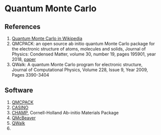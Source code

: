 # Quantum Monte Carlo

## References

1. [Quantum Monte Carlo in Wikipedia](https://en.wikipedia.org/wiki/Quantum_Monte_Carlo)
1. QMCPACK: an open source ab initio quantum Monte Carlo package for the electronic structure of atoms, molecules and solids, Journal of Physics: Condensed Matter, volume 30, number 19, pages 195901, year 2018, [paper](https://iopscience.iop.org/article/10.1088/1361-648X/aab9c3/meta)
1. QWalk: A quantum Monte Carlo program for electronic structure, Journal of Computational Physics, Volume 228, Issue 9, Year 2009, Pages 3390-3404


## Software
1. [QMCPACK](https://www.qmcpack.org/)
1. [CASINO](https://vallico.net/casinoqmc/)
1. [CHAMP](http://pages.physics.cornell.edu/~cyrus/champ.html), Cornell-Holland Ab-initio Materials Package 
1. [QMcBeaver](http://qmcbeaver.sourceforge.net/)
1. [QWalk](http://qwalk.github.io/mainline/)
1. 
